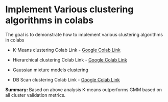 
# Implement Various clustering algorithms in colabs

The goal is to demonstrate how to implement various clustering algorithms in colabs

- K-Means clustering
  Colab Link - <a href="https://colab.research.google.com/drive/1t_DOppGjsTrv1bNdseb3NC67O3bj1pUL?usp=sharing">Google Colab Link</a>

- Hierarchical clustering 
  Colab Link - <a href="https://colab.research.google.com/drive/1xBvgET4utKxSMmxewA85zgCJZa3pb9AY?usp=sharing">Google Colab Link</a>
- Gaussian mixture models clustering
- DB Scan clustering
  Colab Link - <a href="https://colab.research.google.com/drive/1RgACy3jxSNVXuEysCJc-9gQdxaTddcuZ?usp=sharing">Google Colab Link</a>



<b> Summary: </b>
Based on above analysis K-means outperforms GMM based on all cluster validation metrics. 
